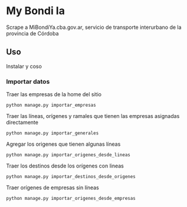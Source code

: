 # My Bondi Ia
Scrape a MiBondiYa.cba.gov.ar, servicio de transporte interurbano de la provincia de Córdoba

## Uso

Instalar y coso

### Importar datos

Traer las empresas de la home del sitio
```
python manage.py importar_empresas
```

Traer las líneas, orígenes y ramales que tienen las empresas asignadas directamente
```
python manage.py importar_generales
```

Agregar los origenes que tienen algunas líneas
```
python manage.py importar_origenes_desde_lineas
```

Traer los destinos desde los orígenes con lineas
```
python manage.py importar_destinos_desde_origenes
```

Traer orígenes de empresas sin líneas
```
python manage.py importar_origenes_desde_empresas
```